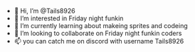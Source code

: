 - 👋 Hi, I’m @Tails8926
- 👀 I’m interested in Friday night funkin
- 🌱 I’m currently learning about makeing sprites and codeing
- 💞️ I’m looking to collaborate on Friday night funkin coders
- 📫 you can catch me on discord with username Tails8926

<!---
Tails8926/Tails8926 is a ✨ special ✨ repository because its `README.md` (this file) appears on your GitHub profile.
You can click the Preview link to take a look at your changes.
--->
